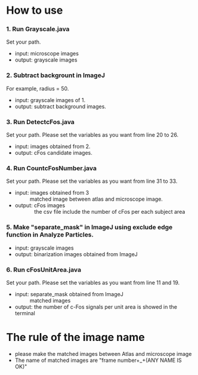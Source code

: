 # How to use 
### 1. Run Grayscale.java  
Set your path.  
- input: microscope images  
- output: grayscale images
### 2. Subtract backgrount in ImageJ  
For example, radius = 50.  
- input: grayscale images of 1.
- output: subtract background images.
### 3. Run DetectcFos.java  
Set your path. Please set the variables as you want from line 20 to 26.  
- input: images obtained from 2.  
- output: cFos candidate images.  
### 4. Run CountcFosNumber.java  
Set your path. Please set the variables as you want from line 31 to 33.  
- input: images obtained from 3  
&nbsp; &nbsp; &nbsp; &nbsp; &nbsp; matched image between atlas and microscope image.  
- output: cFos images  
 &nbsp; &nbsp; &nbsp; &nbsp; &nbsp; &nbsp; &nbsp;the csv file include the number of cFos per each subject area  
### 5. Make "separate_mask" in ImageJ using exclude edge function in Analyze Particles.  
- input: grayscale images  
- output: binarization images obtained from ImageJ

### 6. Run cFosUnitArea.java  
Set your path. Please set the variables as you want from line 11 and 19.  
- input: separate_mask obtained from ImageJ  
&nbsp; &nbsp; &nbsp; &nbsp; &nbsp; matched images  
- output: the number of c-Fos signals per unit area is showed in the terminal

# The rule of the image name
- please make the matched images between Atlas and microscope image
- The name of matched images are "frame number+_+(ANY NAME IS OK)"
